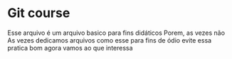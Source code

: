 # Git course

Esse arquivo é um arquivo basico para fins didáticos
Porem, as vezes não
As vezes dedicamos arquivos como esse para fins de ódio
evite essa pratica
bom agora vamos ao que interessa
